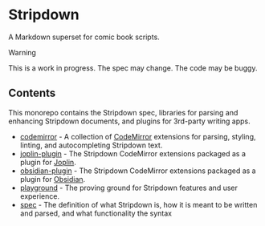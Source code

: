 # Stripdown

A Markdown superset for comic book scripts.

> [!WARNING]
> This is a work in progress. The spec may change. The code may be buggy.

## Contents

This monorepo contains the Stripdown spec, libraries for parsing and enhancing Stripdown documents, and plugins for 3rd-party writing apps.

* [codemirror](./libs/codemirror) - A collection of [CodeMirror](https://codemirror.net/) extensions for parsing, styling, linting, and autocompleting Stripdown text.
* [joplin-plugin](./app-plugins/joplin) - The Stripdown CodeMirror extensions packaged as a plugin for [Joplin](https://joplinapp.org/).
* [obsidian-plugin](./app-plugins/obsidian) - The Stripdown CodeMirror extensions packaged as a plugin for [Obsidian](https://obsidian.md/).
* [playground](./apps/playground) - The proving ground for Stripdown features and user experience.
* [spec](./libs/spec) - The definition of what Stripdown is, how it is meant to be written and parsed, and what functionality the syntax 
